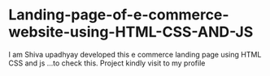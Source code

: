 # Landing-page-of-e-commerce-website-using-HTML-CSS-AND-JS
I am Shiva upadhyay developed this e commerce landing page using HTML CSS and js ...to check this. Project kindly visit to my profile
